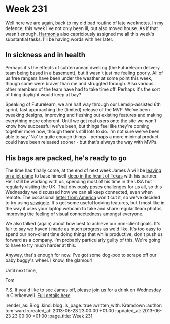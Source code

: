 Week 231
========

Well here we are again, back to my old bad routine of late weeknotes.  In my defence, this week I've not only been ill, but also moved house.  As if that wasn't enough, [Harmonia](https://harmonia.io) also capriciously assigned me all this week's substantial tasks.  I'll be having words with her later.

## In sickness and in health

Perhaps it's the effects of subterranean dwelling (the Futurelearn delivery team being based in a basement), but it wasn't just me feeling poorly.  All of us free rangers have been under the weather at some point this week, though some were braver than me and struggled through.  Also various other members of the team have had to take time off.  Perhaps it's the sort of thing daylight would keep at bay?

Speaking of Futurelearn, we are half way through our Lemsip-assisted 6th sprint, fast approaching the (limited) release of the MVP.  We've been tweaking designs, improving and fleshing out existing features and making everything more coherent.  Until we get real users onto the site we won't know how successful we've been, but things feel like they're coming together more now, though there's still lots to do.  I'm not sure we've been able to say 'No' to quite enough things - perhaps a more minimal product could have been released sooner - but that's always the way with MVPs.

## His bags are packed, he's ready to go

The time has finally come, at the end of next week James A will be [leaving on a jet plane](http://www.youtube.com/watch?v=f4hsC0nRvZM) to base himself [deep in the heart of Texas](http://www.youtube.com/watch?v=_GhHf_5-cdE) with his partner.  He'll still be working with us, spending most of his time in the USA but regularly visiting the UK.  That obviously poses challenges for us all, so this Wednesday we discussed how we can all keep connected, even when remote.  The occasional [letter from America](http://www.youtube.com/watch?v=yy9GmieAEaQ) won't cut it, so we've decided to try using [sqwiggle](https://www.sqwiggle.com/).  It's got some useful looking features, but I most like in the way it uses your laptop webcam to take and share regular team photos, improving the feeling of visual connectedness amongst everyone.

We also talked (again) about how best to achieve our non-client goals.  It's fair to say we haven't made as much progress as we'd like.  It's too easy to spend our non-client time doing things that while productive, don't push us forward as a company.  I'm probably particularly guilty of this.  We're going to have to try much harder at this.

Anyway, that's enough for now.  I've got some dog-poo to scrape off our baby buggy's wheel.  I know, the glamour!

Until next time,

Tom

P.S. If you'd like to see James off, please join us for a drink on Wednesday in Clerkenwell.  [Full details here](http://attending.io/events/james-is-off-to-austin).

:render_as: Blog
:kind: blog
:is_page: true
:written_with: Kramdown
:author: tom-ward
:created_at: 2013-06-23 23:00:00 +01:00
:updated_at: 2013-06-23 23:00:00 +01:00
:page_title: Week 231
